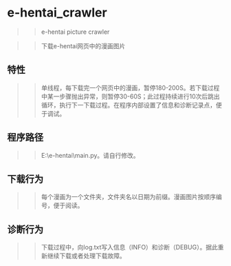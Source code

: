 # e-hentai_crawler
>>e-hentai picture crawler

>>下载e-hentai网页中的漫画图片

## 特性

>>单线程，每下载完一个网页中的漫画，暂停180-200S。若下载过程中某一步骤抛出异常，则暂停30-60S；此过程持续进行10次后跳出循环，执行下一下载过程。在程序内部设置了信息和诊断记录点，便于调试。

## 程序路径

>>E:\e-hentai\main.py。请自行修改。

## 下载行为

>>每个漫画为一个文件夹，文件夹名以日期为前缀。漫画图片按顺序编号，便于阅读。

## 诊断行为

>>下载过程中，向log.txt写入信息（INFO）和诊断（DEBUG）。据此重新继续下载或者处理下载故障。
